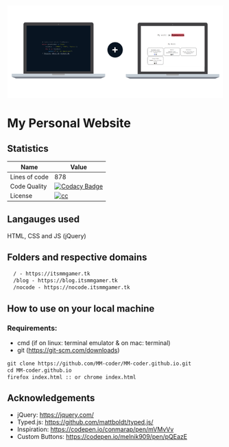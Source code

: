 ![](header.png)

# My Personal Website
## Statistics

| Name          | Value                                                                                                                                                                                                                                                                         |
|---------------|-------------------------------------------------------------------------------------------------------------------------------------------------------------------------------------------------------------------------------------------------------------------------------|
| Lines of code | 878                                                                                                                                                                                                                                                                           |
| Code Quality  | [![Codacy Badge](https://api.codacy.com/project/badge/Grade/cd725337dd9b4ccd84bf5a34a0e57761)](https://www.codacy.com/app/MM-coder/MM-coder.github.io?utm_source=github.com&amp;utm_medium=referral&amp;utm_content=MM-coder/MM-coder.github.io&amp;utm_campaign=Badge_Grade) |
| License       | [![cc](https://licensebuttons.net/l/by-nc-nd/3.0/88x31.png)](https://creativecommons.org/licenses/by-nc-nd/3.0/)                                                                                                                                                             |

## Langauges used

HTML, CSS and JS (jQuery)

## Folders and respective domains

```
  / - https://itsmmgamer.tk
  /blog - https://blog.itsmmgamer.tk
  /nocode - https://nocode.itsmmgamer.tk
```

## How to use on your local machine

### Requirements:
* cmd (if on linux: terminal emulator & on mac: terminal)
* git (https://git-scm.com/downloads)

```
git clone https://github.com/MM-coder/MM-coder.github.io.git
cd MM-coder.github.io
firefox index.html :: or chrome index.html
```


## Acknowledgements
*   jQuery: https://jquery.com/
*   Typed.js: https://github.com/mattboldt/typed.js/
*   Inspiration: https://codepen.io/conmarap/pen/mVMvVv
*   Custom Buttons: https://codepen.io/melnik909/pen/pQEazE 


